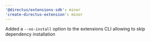 ```yaml
---
'@directus/extensions-sdk': minor
'create-directus-extension': minor
---
```


Added a `--no-install` option to the extensions CLI allowing to skip dependency installation
